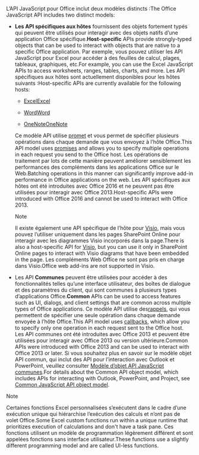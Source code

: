 <span data-ttu-id="4836d-101">L’API JavaScript pour Office inclut deux modèles distincts :</span><span class="sxs-lookup"><span data-stu-id="4836d-101">The Office JavaScript API includes two distinct models:</span></span>

- <span data-ttu-id="4836d-102">**Les API spécifiques aux hôtes** fournissent des objets fortement typés qui peuvent être utilisés pour interagir avec des objets natifs d’une application Office spécifique.</span><span class="sxs-lookup"><span data-stu-id="4836d-102">**Host-specific** APIs provide strongly-typed objects that can be used to interact with objects that are native to a specific Office application.</span></span> <span data-ttu-id="4836d-103">Par exemple, vous pouvez utiliser les API JavaScript pour Excel pour accéder à des feuilles de calcul, plages, tableaux, graphiques, etc.</span><span class="sxs-lookup"><span data-stu-id="4836d-103">For example, you can use the Excel JavaScript APIs to access worksheets, ranges, tables, charts, and more.</span></span> <span data-ttu-id="4836d-104">Les API spécifiques aux hôtes sont actuellement disponibles pour les hôtes suivants :</span><span class="sxs-lookup"><span data-stu-id="4836d-104">Host-specific APIs are currently available for the following hosts:</span></span>

    - [<span data-ttu-id="4836d-105">Excel</span><span class="sxs-lookup"><span data-stu-id="4836d-105">Excel</span></span>](../reference/overview/excel-add-ins-reference-overview.md)

    - [<span data-ttu-id="4836d-106">Word</span><span class="sxs-lookup"><span data-stu-id="4836d-106">Word</span></span>](../reference/overview/word-add-ins-reference-overview.md)

    - [<span data-ttu-id="4836d-107">OneNote</span><span class="sxs-lookup"><span data-stu-id="4836d-107">OneNote</span></span>](../reference/overview/onenote-add-ins-javascript-reference.md)

    <span data-ttu-id="4836d-108">Ce modèle API utilise [promet](https://developer.mozilla.org/docs/Web/JavaScript/Reference/Global_Objects/Promise) et vous permet de spécifier plusieurs opérations dans chaque demande que vous envoyez à l’hôte Office.</span><span class="sxs-lookup"><span data-stu-id="4836d-108">This API model uses [promises](https://developer.mozilla.org/docs/Web/JavaScript/Reference/Global_Objects/Promise) and allows you to specify multiple operations in each request you send to the Office host.</span></span> <span data-ttu-id="4836d-109">Les opérations de traitement par lots de cette manière peuvent améliorer sensiblement les performances des compléments dans les applications Office sur le Web.</span><span class="sxs-lookup"><span data-stu-id="4836d-109">Batching operations in this manner can significantly improve add-in performance in Office applications on the web.</span></span> <span data-ttu-id="4836d-110">Les API spécifiques aux hôtes ont été introduites avec Office 2016 et ne peuvent pas être utilisées pour interagir avec Office 2013.</span><span class="sxs-lookup"><span data-stu-id="4836d-110">Host-specific APIs were introduced with Office 2016 and cannot be used to interact with Office 2013.</span></span>

    > [!NOTE]
    > <span data-ttu-id="4836d-111">Il existe également une API spécifique de l’hôte pour [Visio](../reference/overview/visio-javascript-reference-overview.md), mais vous pouvez l’utiliser uniquement dans les pages SharePoint Online pour interagir avec les diagrammes Visio incorporés dans la page.</span><span class="sxs-lookup"><span data-stu-id="4836d-111">There is also a host-specific API for [Visio](../reference/overview/visio-javascript-reference-overview.md), but you can use it only in SharePoint Online pages to interact with Visio diagrams that have been embedded in the page.</span></span> <span data-ttu-id="4836d-112">Les compléments Web Office ne sont pas pris en charge dans Visio.</span><span class="sxs-lookup"><span data-stu-id="4836d-112">Office web add-ins are not supported in Visio.</span></span>

- <span data-ttu-id="4836d-113">Les API **Communes** peuvent être utilisées pour accéder à des fonctionnalités telles qu’une interface utilisateur, des boîtes de dialogue et des paramètres du client, qui sont communes à plusieurs types d’applications Office.</span><span class="sxs-lookup"><span data-stu-id="4836d-113">**Common** APIs can be used to access features such as UI, dialogs, and client settings that are common across multiple types of Office applications.</span></span> <span data-ttu-id="4836d-114">Ce modèle API utilise des[rappels](https://developer.mozilla.org/docs/Glossary/Callback_function), qui vous permettent de spécifier une seule opération dans chaque demande envoyée à l’hôte Office.</span><span class="sxs-lookup"><span data-stu-id="4836d-114">This API model uses [callbacks](https://developer.mozilla.org/docs/Glossary/Callback_function), which allow you to specify only one operation in each request sent to the Office host.</span></span> <span data-ttu-id="4836d-115">Les API communes ont été introduites avec Office 2013 et peuvent être utilisées pour interagir avec Office 2013 ou version ultérieure.</span><span class="sxs-lookup"><span data-stu-id="4836d-115">Common APIs were introduced with Office 2013 and can be used to interact with Office 2013 or later.</span></span> <span data-ttu-id="4836d-116">Si vous souhaitez plus en savoir sur le modèle objet API commun, qui inclut des API pour l’interaction avec Outlook et PowerPoint, veuillez consulter [Modèle d’objet API JavaScript communes](../develop/office-javascript-api-object-model.md).</span><span class="sxs-lookup"><span data-stu-id="4836d-116">For details about the Common API object model, which includes APIs for interacting with Outlook, PowerPoint, and Project, see [Common JavaScript API object model](../develop/office-javascript-api-object-model.md).</span></span>

> [!NOTE]
> <span data-ttu-id="4836d-117">Certaines fonctions Excel personnalisées s’exécutent dans le cadre d’une exécution unique qui hiérarchise l’exécution des calculs et n’ont pas de volet Office.</span><span class="sxs-lookup"><span data-stu-id="4836d-117">Some Excel custom functions run within a unique runtime that prioritizes execution of calculations and don't have a task pane.</span></span> <span data-ttu-id="4836d-118">Ces fonctions utilisent un modèle de programmation légèrement différent et sont appelées fonctions sans interface utilisateur.</span><span class="sxs-lookup"><span data-stu-id="4836d-118">These functions use a slightly different programming model and are called UI-less functions.</span></span>
